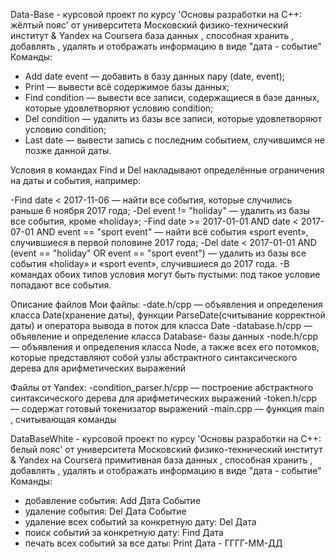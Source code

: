 Data-Base - курсовой проект по курсу  'Основы разработки на C++: жёлтый пояс' от университета Московский физико-технический институт & Yandex на Coursera
база данных , способная хранить , добавлять , удалять и отображать информацию в виде "дата - событие"
Команды:
- Add date event — добавить в базу данных пару (date, event);
- Print — вывести всё содержимое базы данных;
- Find condition — вывести все записи, содержащиеся в базе данных, которые удовлетворяют условию condition;
- Del condition — удалить из базы все записи, которые удовлетворяют условию condition;
- Last date — вывести запись с последним событием, случившимся не позже данной даты.

Условия в командах Find и Del накладывают определённые ограничения на даты и события, например:

-Find date < 2017-11-06 — найти все события, которые случились раньше 6 ноября 2017 года;
-Del event != "holiday" — удалить из базы все события, кроме «holiday»;
-Find date >= 2017-01-01 AND date < 2017-07-01 AND event == "sport event" — найти всё события «sport event», случившиеся в первой половине 2017 года;
-Del date < 2017-01-01 AND (event == "holiday" OR event == "sport event") — удалить из базы все события «holiday» и «sport event», случившиеся до 2017 года.
-В командах обоих типов условия могут быть пустыми: под такое условие попадают все события.

Описание файлов
Мои файлы:
-date.h/cpp — объявления и определения класса Date(хранение даты), функции ParseDate(считывание корректной даты) и оператора вывода в поток для класса Date
-database.h/cpp — объявление и определение класса Database- базы данных
-node.h/cpp — объявления и определения класса Node, а также всех его потомков, которые представляют собой узлы абстрактного синтаксического дерева для арифметических выражений

Файлы от Yandex:
-condition_parser.h/cpp — построение абстрактного синтаксического дерева для арифметических выражений
-token.h/cpp — содержат готовый токенизатор выражений
-main.cpp — функция main , считывающая команды

DataBaseWhite - курсовой проект по курсу 'Основы разработки на C++: белый пояс' от университета Московский физико-технический институт & Yandex на Coursera
примитивная база данных , способная хранить , добавлять , удалять и отображать информацию в виде "дата - событие"
Команды:
- добавление события:                        Add Дата Событие
- удаление события:                          Del Дата Событие
- удаление всех событий за конкретную дату:  Del Дата
- поиск событий за конкретную дату:          Find Дата
- печать всех событий за все даты:           Print
Дата - ГГГГ-ММ-ДД
